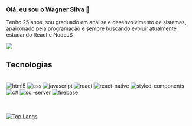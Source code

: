 
### Olá, eu sou o Wagner Silva 👋


Tenho 25 anos, sou graduado em análise e desenvolvimento de sistemas, apaixonado pela programação e
sempre buscando evoluir atualmente estudando React e NodeJS

<!-- ![Wagner's GitHub stats](https://github-readme-stats.vercel.app/api?username=wagnerSfarias&show_icons=true&theme=radical&include_all_commits=true) -->

<img src="https://github-readme-stats.vercel.app/api?username=wagnerSfarias&show_icons=true&theme=radical&include_all_commits=true"/>

## Tecnologias

<div style="display: inline_block"><br/>

<img align="center" alt="html5" src="https://img.shields.io/badge/HTML5-E34F26?style=for-the-badge&logo=html5&logoColor=white"/>
<img align="center" alt="css" src="https://img.shields.io/badge/CSS3-1572B6?style=for-the-badge&logo=css3&logoColor=white"/>
<img align="center" alt="javascript" src="https://img.shields.io/badge/JavaScript-F7DF1E?style=for-the-badge&logo=javascript&logoColor=black"/>
<img align="center" alt="react" src="https://img.shields.io/badge/React-20232A?style=for-the-badge&logo=react&logoColor=61DAFB"/>
<img align="center" alt="react-native" src="https://img.shields.io/badge/React_Native-20232A?style=for-the-badge&logo=react&logoColor=61DAFB"/>
<img align="center" alt="styled-components" src="https://img.shields.io/badge/styled--components-DB7093?style=for-the-badge&logo=styled-components&logoColor=white"/>
<img align="center" alt="c#" src="https://img.shields.io/badge/C%23-239120?style=for-the-badge&logo=c-sharp&logoColor=white"/>
<img align="center" alt="sql-server" src="https://img.shields.io/badge/Microsoft_SQL_Server-CC2927?style=for-the-badge&logo=microsoft-sql-server&logoColor=white"/>
<img align="center" alt="firebase" src="https://img.shields.io/badge/Firebase-F29D0C?style=for-the-badge&logo=firebase&logoColor=white"/>
</div>
<br/>

<br/>

[![Top Langs](https://github-readme-stats.vercel.app/api/top-langs/?username=wagnerSfarias)](https://github.com/anuraghazra/github-readme-stats)
